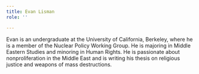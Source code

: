 ```yaml
---
title: Evan Lisman
role: ''

---
```

Evan is an undergraduate at the University of California, Berkeley, where he is a member of the Nuclear Policy Working Group. He is majoring in Middle Eastern Studies and minoring in Human Rights. He is passionate about nonproliferation in the Middle East and is writing his thesis on religious justice and weapons of mass destructions.